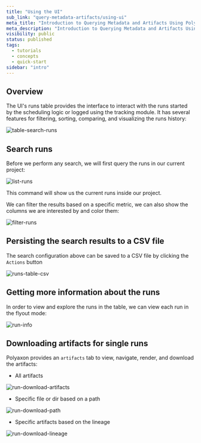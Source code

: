 ```yaml
---
title: "Using the UI"
sub_link: "query-metadata-artifacts/using-ui"
meta_title: "Introduction to Querying Metadata and Artifacts Using Polyaxon the UI - Polyaxon quick start tutorial - Core Concepts"
meta_description: "Introduction to Querying Metadata and Artifacts Using Polyaxon the UI - Become familiar with the ecosystem of Polyaxon tools with a top-level overview and useful links to get you started."
visibility: public
status: published
tags:
  - tutorials
  - concepts
  - quick-start
sidebar: "intro"
---
```


## Overview

The UI's runs table provides the interface to interact with the runs started by the scheduling logic or logged using the tracking module.
It has several features for filtering, sorting, comparing, and visualizing the runs history:

![table-search-runs](../../../../content/images/dashboard/query-metadata-artifacts/table-search-runs.png)

## Search runs

Before we perform any search, we will first query the runs in our current project:

![list-runs](../../../../content/images/dashboard/query-metadata-artifacts/list-runs.png)

This command will show us the current runs inside our project.

We can filter the results based on a specific metric, we can also show the columns we are interested by and color them:

![filter-runs](../../../../content/images/dashboard/query-metadata-artifacts/filter-runs.png)

## Persisting the search results to a CSV file

The search configuration above can be saved to a CSV file by clicking the `Actions` button

![runs-table-csv](../../../../content/images/dashboard/query-metadata-artifacts/runs-table-csv.png)

## Getting more information about the runs

In order to view and explore the runs in the table, we can view each run in the flyout mode:

![run-info](../../../../content/images/dashboard/query-metadata-artifacts/run-info.png)

## Downloading artifacts for single runs

Polyaxon provides an `artifacts` tab to view, navigate, render, and download the artifacts:

 * All artifacts

![run-download-artifacts](../../../../content/images/dashboard/query-metadata-artifacts/run-download-artifacts.png)

 * Specific file or dir based on a path

![run-download-path](../../../../content/images/dashboard/query-metadata-artifacts/run-download-path.png)

 * Specific artifacts based on the lineage

![run-download-lineage](../../../../content/images/dashboard/query-metadata-artifacts/run-download-lineage.png)
